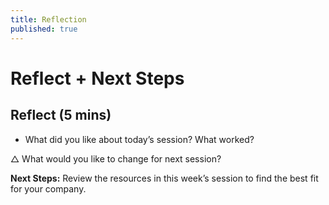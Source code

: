 ```yaml
---
title: Reflection
published: true
---
```

# Reflect + Next Steps 

## Reflect (5 mins)

+ What did you like about today’s session? What worked?

△ What would you like to change for next session?

**Next Steps:** Review the resources in this week’s session to find the best fit for your company.
